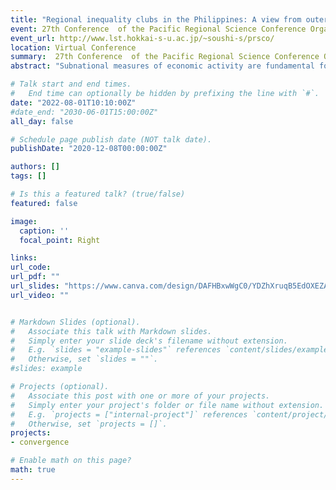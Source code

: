```yaml
---
title: "Regional inequality clubs in the Philippines: A view from outer space"
event: 27th Conference  of the Pacific Regional Science Conference Organisation 
event_url: http://www.lst.hokkai-s-u.ac.jp/~soushi-s/prsco/
location: Virtual Conference
summary:  27th Conference  of the Pacific Regional Science Conference Organisation 
abstract: "Subnational measures of economic activity are fundamental for monitoring progress toward sustainable development within countries.  Nighttime lights  data from satellites are a useful proxy for monitoring local economic activity in developing countries where regionally disaggregated data are usually unavailable or unreliable. In this paper, we study the evolution of regional inequality across provinces in the Philippines using a novel dataset on nighttime lights that covers the 2000-2020 period. Specifically, we first construct a luminosity-based inequality index and document the evolution of regional inequality in the Philippines. Our results indicate that---on average---regional inequality across provinces has been decreasing. Next, through the lens of a nonlinear dynamic factor model, we test the hypothesis that inequality across all provinces would eventually converge to a common long-run equilibrium. We reject this hypothesis and find that---beyond the average---the provincial dynamics of inequality are characterized multiple local equilibria.  In particular, we identify two convergence clubs with largely separating trends. We conclude arguing that the reduction of regional inequality is still a central issue for the Philippines. In this regard, nighttime light data and club convergence analyses may prove useful for both monitoring and modeling regional development."

# Talk start and end times.
#   End time can optionally be hidden by prefixing the line with `#`.
date: "2022-08-01T10:10:00Z"
#date_end: "2030-06-01T15:00:00Z"
all_day: false

# Schedule page publish date (NOT talk date).
publishDate: "2020-12-08T00:00:00Z"

authors: []
tags: []

# Is this a featured talk? (true/false)
featured: false

image:
  caption: ''
  focal_point: Right

links:
url_code:
url_pdf: ""
url_slides: "https://www.canva.com/design/DAFHBxwWgC0/YDZhXruqB5EdOXEZAuOedA/view?utm_content=DAFHBxwWgC0&utm_campaign=designshare&utm_medium=link&utm_source=publishpresent"
url_video: ""


# Markdown Slides (optional).
#   Associate this talk with Markdown slides.
#   Simply enter your slide deck's filename without extension.
#   E.g. `slides = "example-slides"` references `content/slides/example-slides.md`.
#   Otherwise, set `slides = ""`.
#slides: example

# Projects (optional).
#   Associate this post with one or more of your projects.
#   Simply enter your project's folder or file name without extension.
#   E.g. `projects = ["internal-project"]` references `content/project/deep-learning/index.md`.
#   Otherwise, set `projects = []`.
projects:
- convergence

# Enable math on this page?
math: true
---
```


